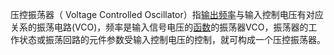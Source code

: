 
压控振荡器（ Voltage Controlled Oscillator）指[输出频率](https://baike.baidu.com/item/%E8%BE%93%E5%87%BA%E9%A2%91%E7%8E%87/14727758?fromModule=lemma_inlink)与输入控制电压有对应关系的振荡电路(VCO)，频率是输入信号电压的[函数](https://baike.baidu.com/item/%E5%87%BD%E6%95%B0/301912?fromModule=lemma_inlink)的振荡器VCO，振荡器的工作状态或振荡回路的元件参数受输入控制电压的控制，就可构成一个压控振荡器。